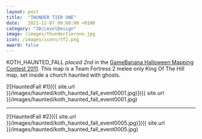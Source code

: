 ```yaml
---
layout: post
title:  "THUNDER TIER ONE"
date:   2021-12-07 00:00:00 +0100
category: "3D/LevelDesign"
image: /images/thundertierone.jpg
icon: /images/icons/tf2.png
award: false
---
```


KOTH_HAUNTED_FALL _placed 2nd_ in the <a href="https://gamebanana.com/contests/winners/8">GameBanana Halloween Mapping Contest 2011</a>. This map is a Team Fortress 2 melee only King Of The Hill map, set inside a church haunted with ghosts.

[![HauntedFall #1]({{ site.url }}/images/haunted/koth_haunted_fall_event0001.jpg)]({{ site.url }}/images/haunted/koth_haunted_fall_event0001.jpg)
<hr>
[![HauntedFall #2]({{ site.url }}/images/haunted/koth_haunted_fall_event0005.jpg)]({{ site.url }}/images/haunted/koth_haunted_fall_event0005.jpg)
